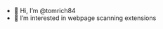 - 👋 Hi, I’m @tomrich84
- 👀 I’m interested in webpage scanning extensions


<!---
tomrich84/tomrich84 is a ✨ special ✨ repository because its `README.md` (this file) appears on your GitHub profile.
You can click the Preview link to take a look at your changes.
--->
